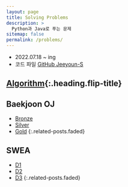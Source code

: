 ```yaml
---
layout: page
title: Solving Problems
description: >
  Python과 Java로 푸는 문제
sitemap: false
permalink: /problems/
---
```

- 2022.07.18 ~ ing
- 코드 파일 [GitHub Jeeyoun-S](https://github.com/Jeeyoun-S/Baekjoon_OJ)

## [Algorithm]{:.heading.flip-title}

## Baekjoon OJ
* [Bronze](/problems/baekjoon/bronze.md)
* [Silver](/problems/baekjoon/silver.md)
* [Gold](/problems/baekjoon/gold.md)
{:.related-posts.faded}

## SWEA
* [D1](/problems/swea/d1.md)
* [D2](/problems/swea/d2.md)
* [D3](/problems/swea/d3.md)
{:.related-posts.faded}

[Algorithm]: /problems/algorithm/
